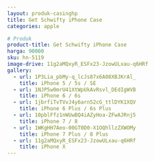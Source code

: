```yaml
---
layout: produk-casinghp
title: Get Schwifty iPhone Case
categories: apple

# Produk
product-title: Get Schwifty iPhone Case
harga: 90000
sku: hn-5119
image-drive: 11g2aMQxyR_ESFx23-JzowULxau-q6HRf
gallery:
  - url: 1P3Lia_pbMy-q_lcJs87x6A08XBJKrAl_
    title: iPhone 5 / 5s / SE
  - url: 1NJP5w0mrU41XtWpUkAvRsvl_DEdIgWVB
    title: iPhone 6 / 6s
  - url: 1jbrfiTvTVvJ4y6arn52cG_ttlDYK1XQV
    title: iPhone 6 Plus / 6s Plus
  - url: 10pblFfz1nWUwBQ4iAZyHoa-ZFwAJRnj5
    title: iPhone 7 / 8
  - url: 1WKgHH7Aeo-00GT0D0-X1OQhllzZXWOMy
    title: iPhone 7 Plus / 8 Plus
  - url: 11g2aMQxyR_ESFx23-JzowULxau-q6HRf
    title: iPhone X
---
```

